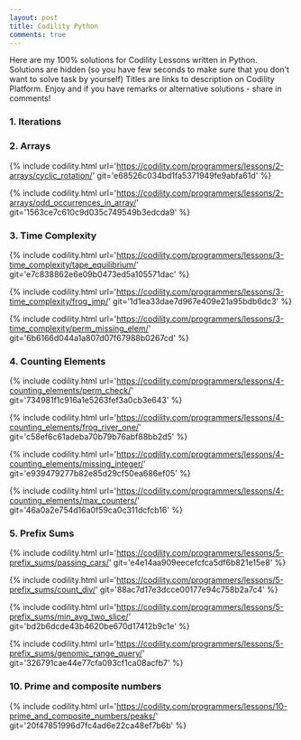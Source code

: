 ```yaml
---
layout: post
title: Codility Python
comments: true
---
```


Here are my 100% solutions for Codility Lessons written in Python. Solutions are hidden (so you have few seconds to make sure that you don't want to solve task by yourself) Titles are links to description on Codility Platform. Enjoy and if you have remarks or alternative solutions - share in comments!

### 1. Iterations

### 2. Arrays

{%
    include codility.html
    url='https://codility.com/programmers/lessons/2-arrays/cyclic_rotation/'
    git='e68526c034bd1fa5371949fe9abfa61d'
%}

{%
    include codility.html
    url='https://codility.com/programmers/lessons/2-arrays/odd_occurrences_in_array/'
    git='1563ce7c610c9d035c749549b3edcda9'
%}

<!--
```python
def solution(A, K):
    l = len(A)
    if l == 0:
        return A
    K = K % l
    if K == 0:
        return A
    a = l
    b = K
    while b:
        a, b = b, a % b
    skip = l // a
    for j in range(0, l // skip):
        pre = A[j]
        for i in range(j, skip * K, K):
            next, A[i % l] = A[i % l], pre
            pre = next
    return A
```
-->

### 3. Time Complexity

{%
    include codility.html
    url='https://codility.com/programmers/lessons/3-time_complexity/tape_equilibrium/'
    git='e7c838862e6e09b0473ed5a105571dac'
%}

{%
    include codility.html
    url='https://codility.com/programmers/lessons/3-time_complexity/frog_jmp/'
    git='1d1ea33dae7d967e409e21a95bdb6dc3'
%}

{%
    include codility.html
    url='https://codility.com/programmers/lessons/3-time_complexity/perm_missing_elem/'
    git='6b6166d044a1a807d07f67988b0267cd'
%}

### 4. Counting Elements

{%
    include codility.html
    url='https://codility.com/programmers/lessons/4-counting_elements/perm_check/'
    git='734981f1c916a1e5263fef3a0cb3e643'
%}

{%
    include codility.html
    url='https://codility.com/programmers/lessons/4-counting_elements/frog_river_one/'
    git='c58ef6c61adeba70b79b76abf88bb2d5'
%}

{%
    include codility.html
    url='https://codility.com/programmers/lessons/4-counting_elements/missing_integer/'
    git='e939479277b82e85d29cf50ea686ef05'
%}


{%
    include codility.html
    url='https://codility.com/programmers/lessons/4-counting_elements/max_counters/'
    git='46a0a2e754d16a0f59ca0c311dcfcb16'
%}


### 5. Prefix Sums

{%
    include codility.html
    url='https://codility.com/programmers/lessons/5-prefix_sums/passing_cars/'
    git='e4e14aa909eecefcfca5df6b821e15e8'
%}

{%
    include codility.html
    url='https://codility.com/programmers/lessons/5-prefix_sums/count_div/'
    git='88ac7d17e3dcce00177e94c758b2a7c4'
%}

{%
    include codility.html
    url='https://codility.com/programmers/lessons/5-prefix_sums/min_avg_two_slice/'
    git='bd2b6dcde43b4620be670d17412b9c1e'
%}

{%
    include codility.html
    url='https://codility.com/programmers/lessons/5-prefix_sums/genomic_range_query/'
    git='326791cae44e77cfa093cf1ca08acfb7'
%}

### 10. Prime and composite numbers

{%
    include codility.html
    url='https://codility.com/programmers/lessons/10-prime_and_composite_numbers/peaks/'
    git='20f47851996d7fc4ad6e22ca48ef7b6b'
%}

<!--

### 6. Sorting


#### 1. [MaxProductOfThree](https://codility.com/programmers/lessons/6-sorting/max_product_of_three/)
```python
def solution(A):
    A.sort()
    a = max(A[0] * A[1] * A[2], float('-inf'))
    b = max(A[0] * A[1] * A[-1], a)
    c = max(A[0] * A[-2] * A[-1], b)
    d = max(A[-3] * A[-2] * A[-1], c)
    return d    
```
#### 2. [Distinct](https://codility.com/programmers/lessons/6-sorting/distinct/)
```python
def solution(A):
    if len(A) == 0:
        return 0
    A.sort()
    result = 1
    for i in range(0, len(A)-1):
        if A[i] != A[i+1]:
            result += 1
    return result
```
#### 3. [Triangle](https://codility.com/programmers/lessons/6-sorting/triangle/)
```python
def solution(A):
    if len(A) < 3:
        return 0
    A.sort()
    for i in range(0, len(A) - 2):
        if A[i] + A[i+1] > A[i+2] and A[i] < A[i+1] + A[i+2] and A[i] + A[i+2] > A[i+2]:
            return 1
    return 0
```
#### 4. [NumberOfDiscIntersections](https://codility.com/programmers/lessons/6-sorting/number_of_disc_intersections/)
```python
def solution(A):
    if len(A) == 0:
        return 0
    l = len(A)
    B, C = [0] * l, [0] * l
    for i in range(0, l):
        left, right = i - A[i], i + A[i]
        B[left if left >= 0 else 0] += 1
        C[right if right < l else l - 1] -= 1

    acc, result = 0, 0
    for i in range(0, l):
        if result > 10000000:
            return -1
        result += B[i] * acc
        result += (B[i] * (B[i] - 1)) / 2
        acc += B[i] + C[i]
    return result

solution([1, 5, 2, 1, 4, 0])
```
### Lessons 7 - Prefix Sums

```python
def solution(S):
    if len(S) == 0:
        return 1
    A = []
    for s in S:
        num = ord(s)        
        if num == 40 or num == 91 or num == 123:
            A.append(str(unichr(num + (1 if num == 40 else 2))))
        else:
            if len(A) == 0 or A.pop() != s:
                return 0
    return 1 if len(A) == 0 else 0

solution('{[()()]}')
```
#### 2. 
```python
def solution(A, B):
    l = len(A)
    D = [] # fish swimming downstream
    alive, acctual = 0, 0
    for i in range(0, l):
        if B[i] == 1:
            D.append(A[i])
        else:
            while len(D) > 0 and D[-1] < A[i]:
                D.pop()
            alive += 1 if len(D) == 0 else 0
    return len(D) + alive

solution([4, 3, 2, 1, 5], [0, 1, 0, 0, 0])
```
#### 3. [Nesting](https://codility.com/programmers/lessons/7-stacks_and_queues/nesting/)
```python
def solution(H):
    num = 0
    A = []
    for h in H:
        if len(A) == 0 or A[-1] < h:
            A.append(h)
            num += 1
        else:
            while len(A) > 0 and A[-1] > h:
                A.pop()
            if len(A) == 0 or A[-1] < h:
                num += 1
                A.append(h)
    return num

solution([8, 8, 5, 7, 9, 8, 7, 4, 8])
```

### 8. Lesson - Leader
#### 1. [Dominator](https://codility.com/programmers/lessons/8-leader/dominator/)
```python
def solution(A):
    if len(A) == 0:
        return -1
    dom = 0
    app = 1
    for i in range(0, len(A)):
        if dom == A[i]:
            app += 1
        else:
            app -= 1
        if app == 0:
            dom = i
            app += 1
    return dom
```
#### 2. [EquiLeader](https://codility.com/programmers/lessons/8-leader/equi_leader/)
```python
def solution(A):
    dom, app = A[0], 0
    for a in A:
        app = app + (1 if dom == a else -1)
        if app == 0:
            dom = a
            app += 1
    app = 0
    for a in A:
        if a == dom:
            app += 1
    if app <= len(A) / 2:
        return 0
    else:
        num = 0
        pre = 0
        aft = app
        for i in range(0, len(A) - 1):
            if A[i] == dom:
                pre += 1
                aft -= 1
            if pre > (i + 1)/2 and aft > (len(A) - i - 1)/2:
                num += 1
        return num

solution([4, 3, 4, 4, 4, 2])
```

### 9. Lesson - ?

#### 1. 
```python
def solution(A):
    max = float('-inf')
    sum = 0
    for a in A:
        sum += a
        if sum > max:
            max = sum
        if sum < 0:
            sum = 0
    return max

solution([3, 2, -6, 4, 0])
```
#### 2. For 92%
```python
def solution(A):
    if len(A) <= 3:
        return 0

    MIN, MAX = float('-inf'), float('inf')
    suma = 0
    maks = MIN
    mini = MAX

    for i in range(1, len(A)-1):
        if A[i] < mini:
            suma += mini if mini < MAX else 0
            mini = A[i]
        else:
            suma += A[i]
        maks = max(suma, maks)
        if suma < 0:
            suma = 0
            mini = MAX
    return maks

solution([3, 2, 6, -1, 4, 5, -1, 2])
```
#### 3.
```python
def solution(A):
    mini = float('inf')
    winner = 0
    for a in A:
        winner = max(winner, a - mini)
        mini = min(mini, a)
    return winner

solution([23171, 21011, 21123, 21366, 21013, 21367])
```

### 10. Prime and composite numbers

#### 1. []()
```python
def solution(N):
    n = N ** 0.5
    result = 0
    i = 1
    while i < n:
        if N % i == 0:
            result += 2
        i += 1
    if i == n:
        result += 1
    return result

solution(24) == 8
``` python

#### 2. []()


#### 3. [Flags](https://codility.com/programmers/lessons/10-prime_and_composite_numbers/flags/)
<script src="https://gist.github.com/jonzee/29974e17ada2d07574e5c949d3353e78.js"></script>

#### 4. [Peaks](https://codility.com/programmers/lessons/10-prime_and_composite_numbers/peaks/)

### 11. Siece of Eratostenes
### 12. Euclidean algorithm
### 13. Fibonacci numbers
### 14. Binary search algorithm
### 15. Caterpillar method
### 16. Greedy algorithms
### 17. Dynamic programming
### 90. Tasks from Indeed Prime 2015 challenge
### 91. Tasks from Indeed Prime 2016 College Coders challenge
### 99. Future training


12 - 8 inch - poprzeczka 30 - 20 cm 

-->

